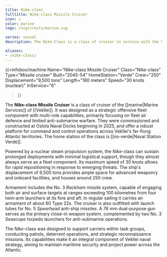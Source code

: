 ```yaml
---
title: Nike-class
fulltitle: Nike-class Missile Cruiser
icon: ⚓️
color: marine
logo: /svg/crests/marine.svg

series: vessel
description: The Nike-Class is a class of cruiser in service with the Vekllei Armed Forces.

aliases:
- /nike-class/
---
```

{{<infobox/machine
	Name="Nike-class Missile Cruiser"
	Class="Nike-class"
	Type="Missile cruiser"
	Built="2045-54"
	HomeStation="Verde"
	Crew="250"
	Displacement="9,500 tons"
	Length="180 meters"
	Speed="30 knots (nuclear)"
	InService="6"
>}}

The **Nike-class Missile Cruiser** is a class of cruiser of the [[marine|Marine Services]] of [[Vekllei]]. It was designed as a strategic offensive fleet component with multi-role capabilities, primarily focusing on fleet air defence and limited anti-submarine warfare. They were commissioned and constructed at Oslola Naval Docks beginning in 2025, and offer a robust platform for command and control operations across Vekllei's far-flung Atlantic territories. The home station of the class is [[ns-verde|Naval Station Verde]].

Powered by a nuclear steam propulsion system, the *Nike*-class can sustain prolonged deployments with minimal logistical support, though they almost always serve as a fleet component. Its maximum speed of 30 knots allows for rapid repositioning in response to emerging threats. The ship's displacement of 9,500 tons provides ample space for advanced weaponry and onboard facilities, and houses around 250 crew.

Armament includes the No. 3 *Rackham* missile system, capable of engaging both air and surface targets at ranges exceeding 100 kilometres from four twin-arm launchers at its fore and aft. In regular sailing it carries an armament of about 60 Type 22s. The cruiser is also outfitted with launch tubes for No. 5 *Spearhead* anti-ship missiles. A 76 mm dual-purpose gun serves as the primary close-in weapon system, complemented by two No. 3 *Seascope* torpedo launchers for anti-submarine operations.

The *Nike*-class was designed to support carriers within task groups, conducting patrols, deterrent operations, and strategic reconnaissance missions. Its capabilities make it an integral component of Vekllei naval strategy, aiming to maintain maritime security and project power across the Atlantic.
